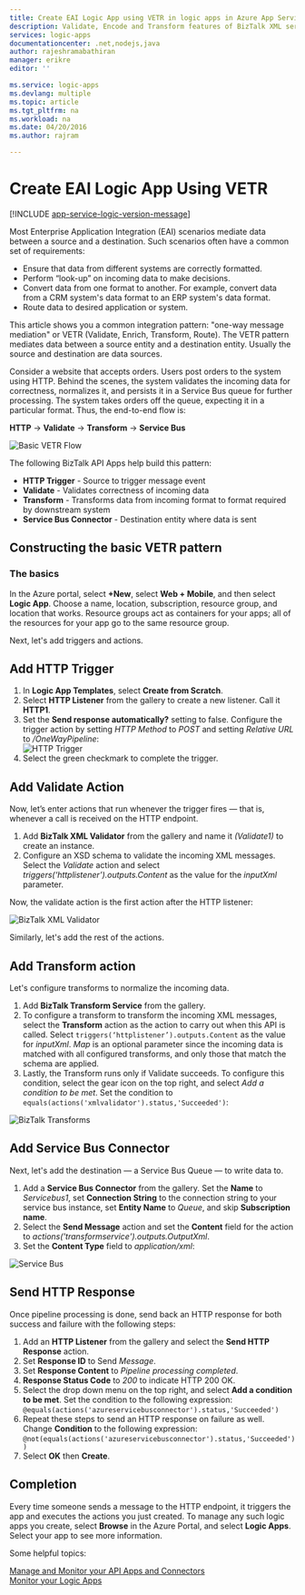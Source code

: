 ```yaml
---
title: Create EAI Logic App using VETR in logic apps in Azure App Service | Microsoft Azure
description: Validate, Encode and Transform features of BizTalk XML services
services: logic-apps
documentationcenter: .net,nodejs,java
author: rajeshramabathiran
manager: erikre
editor: ''

ms.service: logic-apps
ms.devlang: multiple
ms.topic: article
ms.tgt_pltfrm: na
ms.workload: na
ms.date: 04/20/2016
ms.author: rajram

---
```

# Create EAI Logic App Using VETR
[!INCLUDE [app-service-logic-version-message](../../includes/app-service-logic-version-message.md)]

Most Enterprise Application Integration (EAI) scenarios mediate data between a source and a destination. Such scenarios often have a common set of requirements:

* Ensure that data from different systems are correctly formatted.
* Perform “look-up” on incoming data to make decisions.
* Convert data from one format to another. For example, convert data from a CRM system's data format to an ERP system's data format.
* Route data to desired application or system.

This article shows you a common integration pattern: "one-way message mediation" or VETR (Validate, Enrich, Transform, Route). The VETR pattern mediates data between a source entity and a destination entity. Usually the source and destination are data sources.

Consider a website that accepts orders. Users post orders to the system using HTTP. Behind the scenes, the system validates the incoming data for correctness, normalizes it, and persists it in a Service Bus queue for further processing. The system takes orders off the queue, expecting it in a particular format. Thus, the end-to-end flow is:

**HTTP** → **Validate** → **Transform** → **Service Bus**

![Basic VETR Flow](./media/app-service-logic-create-EAI-logic-app-using-VETR/BasicVETR.PNG)

The following BizTalk API Apps help build this pattern:

* **HTTP Trigger** - Source to trigger message event
* **Validate** - Validates correctness of incoming data
* **Transform** - Transforms data from incoming format to format required by downstream system
* **Service Bus Connector** - Destination entity where data is sent

## Constructing the basic VETR pattern
### The basics
In the Azure portal, select **+New**, select **Web + Mobile**, and then select **Logic App**. Choose a name, location, subscription, resource group, and location that works. Resource groups act as containers for your apps; all of the resources for your app go to the same resource group.

Next, let's add triggers and actions.

## Add HTTP Trigger
1. In **Logic App Templates**, select **Create from Scratch**.
2. Select **HTTP Listener** from the gallery to create a new listener. Call it **HTTP1**.
3. Set the **Send response automatically?** setting to false. Configure the trigger action by setting *HTTP Method* to *POST* and setting *Relative URL* to */OneWayPipeline*:  
    ![HTTP Trigger](./media/app-service-logic-create-EAI-logic-app-using-VETR/HTTPListener.PNG)
4. Select the green checkmark to complete the trigger.

## Add Validate Action
Now, let’s enter actions that run whenever the trigger fires — that is, whenever a call is received on the HTTP endpoint.

1. Add **BizTalk XML Validator** from the gallery and name it *(Validate1)* to create an instance.
2. Configure an XSD schema to validate the incoming XML messages. Select the *Validate* action and select *triggers(‘httplistener’).outputs.Content* as the value for the *inputXml* parameter.

Now, the validate action is the first action after the HTTP listener: 

![BizTalk XML Validator](./media/app-service-logic-create-EAI-logic-app-using-VETR/BizTalkXMLValidator.PNG)

Similarly, let's add the rest of the actions. 

## Add Transform action
Let's configure transforms to normalize the incoming data.

1. Add **BizTalk Transform Service** from the gallery.
2. To configure a transform to transform the incoming XML messages, select the **Transform** action as the action to carry out when this API is called. Select ```triggers(‘httplistener’).outputs.Content``` as the value for *inputXml*. *Map* is an optional parameter since the incoming data is matched with all configured transforms, and only those that match the schema are applied.
3. Lastly, the Transform runs only if Validate succeeds. To configure this condition, select the gear icon on the top right, and select *Add a condition to be met*. Set the condition to ```equals(actions('xmlvalidator').status,'Succeeded')```:  

![BizTalk Transforms](./media/app-service-logic-create-EAI-logic-app-using-VETR/BizTalkTransforms.PNG)

## Add Service Bus Connector
Next, let's add the destination — a Service Bus Queue — to write data to.

1. Add a **Service Bus Connector** from the gallery. Set the **Name** to *Servicebus1*, set **Connection String** to the connection string to your service bus instance, set **Entity Name** to *Queue*, and skip **Subscription name**.
2. Select the **Send Message** action and set the **Content** field for the action to *actions('transformservice').outputs.OutputXml*.
3. Set the **Content Type** field to *application/xml*:  

![Service Bus](./media/app-service-logic-create-EAI-logic-app-using-VETR/AzureServiceBus.PNG)

## Send HTTP Response
Once pipeline processing is done, send back an HTTP response for both success and failure with the following steps:

1. Add an **HTTP Listener** from the gallery and select the **Send HTTP Response** action.
2. Set **Response ID** to Send *Message*.
3. Set **Response Content** to *Pipeline processing completed*.
4. **Response Status Code** to *200* to indicate HTTP 200 OK.
5. Select the drop down menu on the top right, and select **Add a condition to be met**.  Set the condition to the following expression:  
    ```@equals(actions('azureservicebusconnector').status,'Succeeded')```  <br/>
6. Repeat these steps to send an HTTP response on failure as well. Change **Condition** to the following expression:  
   ```@not(equals(actions('azureservicebusconnector').status,'Succeeded'))``` <br/>
7. Select **OK** then **Create**.

## Completion
Every time someone sends a message to the HTTP endpoint, it triggers the app and executes the actions you just created. To manage any such logic apps you create, select **Browse** in the Azure Portal, and select **Logic Apps**. Select your app to see more information.

Some helpful topics:

[Manage and Monitor your API Apps and Connectors](app-service-logic-monitor-your-connectors.md)  <br/>
[Monitor your Logic Apps](app-service-logic-monitor-your-logic-apps.md)

<!--image references -->
[1]: ./media/app-service-logic-create-EAI-logic-app-using-VETR/BasicVETR.PNG
[2]: ./media/app-service-logic-create-EAI-logic-app-using-VETR/HTTPListener.PNG
[3]: ./media/app-service-logic-create-EAI-logic-app-using-VETR/BizTalkXMLValidator.PNG
[4]: ./media/app-service-logic-create-EAI-logic-app-using-VETR/BizTalkTransforms.PNG
[5]: ./media/app-service-logic-create-EAI-logic-app-using-VETR/AzureServiceBus.PNG
